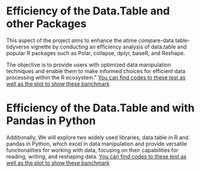 # Efficiency of the Data.Table and other Packages
This aspect of the project aims to enhance the atime compare-data.table-tidyverse vignette by conducting an efficiency analysis of data.table and popular R packages such as Polar, collapse, dplyr, baseR, and Reshape.

The objective is to provide users with optimized data manipulation techniques and enable them to make informed choices for efficient data processing within the R ecosystem."
[You can find codes to these test as well as the plot to show these banchmark](https://github.com/DorisAmoakohene/Comparative_Benchmarking_data.table_and_otherpackages/tree/master/data.table%20with%20other%20R%20packages)

# Efficiency of the Data.Table and with Pandas in Python
Additionally, We will explore two widely used libraries, data.table in R and pandas in Python, which excel in data manipulation and provide versatile functionalities for working with data, focusing on their capabilities for reading, writing, and reshaping data.
[You can find codes to these test as well as the plot to show these banchmark](https://github.com/DorisAmoakohene/Comparative_Benchmarking_data.table_and_otherpackages/tree/master/Pandas%20and%20data.table%20Comparison)
